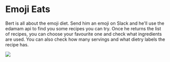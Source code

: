 # Emoji Eats

Bert is all about the emoji diet. Send him an emoji on Slack and he'll use the edamam api to find you some recipes you can try. Once he returns the list of recipes, you can choose your favourite one and check what ingredients are used. You can also check how many servings and what dietry labels the recipe has.

![](http://i.imgur.com/6AozDXw.png)
